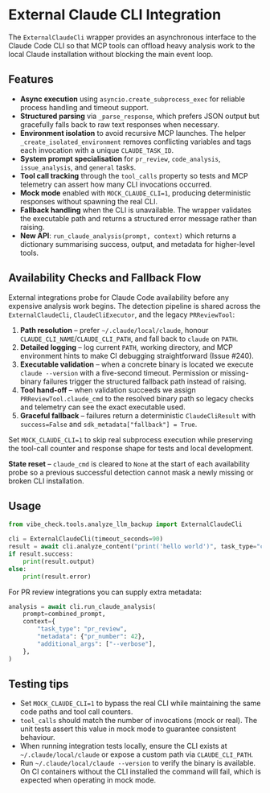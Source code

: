 # External Claude CLI Integration

The `ExternalClaudeCli` wrapper provides an asynchronous interface to the
Claude Code CLI so that MCP tools can offload heavy analysis work to the local
Claude installation without blocking the main event loop.

## Features

- **Async execution** using `asyncio.create_subprocess_exec` for reliable
  process handling and timeout support.
- **Structured parsing** via `_parse_response`, which prefers JSON output but
  gracefully falls back to raw text responses when necessary.
- **Environment isolation** to avoid recursive MCP launches. The helper
  `_create_isolated_environment` removes conflicting variables and tags each
  invocation with a unique `CLAUDE_TASK_ID`.
- **System prompt specialisation** for `pr_review`, `code_analysis`,
  `issue_analysis`, and `general` tasks.
- **Tool call tracking** through the `tool_calls` property so tests and MCP
  telemetry can assert how many CLI invocations occurred.
- **Mock mode** enabled with `MOCK_CLAUDE_CLI=1`, producing deterministic
  responses without spawning the real CLI.
- **Fallback handling** when the CLI is unavailable. The wrapper validates the
  executable path and returns a structured error message rather than raising.
- **New API**: `run_claude_analysis(prompt, context)` which returns a
  dictionary summarising success, output, and metadata for higher-level tools.

## Availability Checks and Fallback Flow

External integrations probe for Claude Code availability before any expensive
analysis work begins. The detection pipeline is shared across the
`ExternalClaudeCli`, `ClaudeCliExecutor`, and the legacy `PRReviewTool`:

1. **Path resolution** – prefer `~/.claude/local/claude`, honour
   `CLAUDE_CLI_NAME`/`CLAUDE_CLI_PATH`, and fall back to `claude` on `PATH`.
2. **Detailed logging** – log current `PATH`, working directory, and MCP
   environment hints to make CI debugging straightforward (Issue #240).
3. **Executable validation** – when a concrete binary is located we execute
   `claude --version` with a five-second timeout. Permission or missing-binary
   failures trigger the structured fallback path instead of raising.
4. **Tool hand-off** – when validation succeeds we assign
   `PRReviewTool.claude_cmd` to the resolved binary path so legacy checks and
   telemetry can see the exact executable used.
5. **Graceful fallback** – failures return a deterministic
   `ClaudeCliResult` with `success=False` and `sdk_metadata["fallback"] = True`.

Set `MOCK_CLAUDE_CLI=1` to skip real subprocess execution while preserving the
tool-call counter and response shape for tests and local development.

**State reset** – `claude_cmd` is cleared to `None` at the start of each
availability probe so a previous successful detection cannot mask a newly
missing or broken CLI installation.

## Usage

```python
from vibe_check.tools.analyze_llm_backup import ExternalClaudeCli

cli = ExternalClaudeCli(timeout_seconds=90)
result = await cli.analyze_content("print('hello world')", task_type="code_analysis")
if result.success:
    print(result.output)
else:
    print(result.error)
```

For PR review integrations you can supply extra metadata:

```python
analysis = await cli.run_claude_analysis(
    prompt=combined_prompt,
    context={
        "task_type": "pr_review",
        "metadata": {"pr_number": 42},
        "additional_args": ["--verbose"],
    },
)
```

## Testing tips

- Set `MOCK_CLAUDE_CLI=1` to bypass the real CLI while maintaining the same
  code paths and tool call counters.
- `tool_calls` should match the number of invocations (mock or real). The unit
  tests assert this value in mock mode to guarantee consistent behaviour.
- When running integration tests locally, ensure the CLI exists at
  `~/.claude/local/claude` or expose a custom path via `CLAUDE_CLI_PATH`.
- Run `~/.claude/local/claude --version` to verify the binary is
  available. On CI containers without the CLI installed the command will
  fail, which is expected when operating in mock mode.
